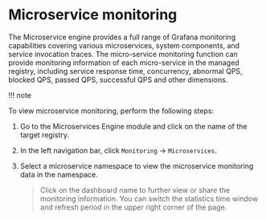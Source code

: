 # Microservice monitoring

The Microservice engine provides a full range of Grafana monitoring capabilities covering various microservices, system components, and service invocation traces. The micro-service monitoring function can provide monitoring information of each micro-service in the managed registry, including service response time, concurrency, abnormal QPS, blocked QPS, passed QPS, successful QPS and other dimensions.

!!! note


To view microservice monitoring, perform the following steps:

1. Go to the Microservices Engine module and click on the name of the target registry.

    <!--!\[.*?\]\((?:https?:\/\/)?\S+\.(?:png|jpg|jpeg|gif|bmp)\)-->

2. In the left navigation bar, click `Monitoring` -> `Microservices`.

    <!--!\[.*?\]\((?:https?:\/\/)?\S+\.(?:png|jpg|jpeg|gif|bmp)\)-->

3. Select a microservice namespace to view the microservice monitoring data in the namespace.

    > Click on the dashboard name to further view or share the monitoring information. You can switch the statistics time window and refresh period in the upper right corner of the page.

    <!--!\[.*?\]\((?:https?:\/\/)?\S+\.(?:png|jpg|jpeg|gif|bmp)\)-->